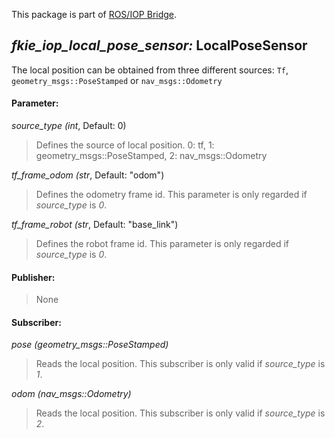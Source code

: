 This package is part of [ROS/IOP Bridge](https://github.com/fkie/iop_core/blob/master/README.md).


## _fkie_iop_local_pose_sensor:_ LocalPoseSensor

The local position can be obtained from three different sources: ```Tf```, ```geometry_msgs::PoseStamped``` or ```nav_msgs::Odometry```

#### Parameter:

_source_type (int_, Default: 0)

> Defines the source of local position. 0: tf, 1: geometry_msgs::PoseStamped, 2: nav_msgs::Odometry

_tf_frame_odom (str_, Default: "odom")

> Defines the odometry frame id. This parameter is only regarded if _source_type_ is *0*.

_tf_frame_robot (str_, Default: "base_link")

> Defines the robot frame id. This parameter is only regarded if _source_type_ is *0*.

#### Publisher:

> None

#### Subscriber:

_pose (geometry_msgs::PoseStamped)_

> Reads the local position. This subscriber is only valid if _source_type_ is *1*.

_odom (nav_msgs::Odometry)_

> Reads the local position. This subscriber is only valid if _source_type_ is *2*.

